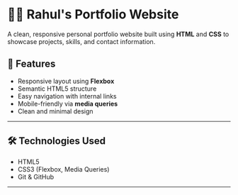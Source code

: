# 👨‍💻 Rahul's Portfolio Website

A clean, responsive personal portfolio website built using **HTML** and **CSS** to showcase projects, skills, and contact information.


## 📁 Features

- Responsive layout using **Flexbox**
- Semantic HTML5 structure
- Easy navigation with internal links
- Mobile-friendly via **media queries**
- Clean and minimal design

---

## 🛠️ Technologies Used

- HTML5
- CSS3 (Flexbox, Media Queries)
- Git & GitHub

---


